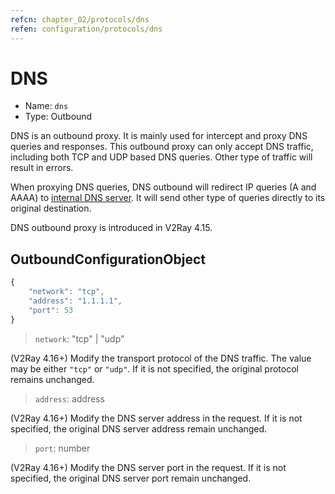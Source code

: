 ```yaml
---
refcn: chapter_02/protocols/dns
refen: configuration/protocols/dns
---
```


# DNS

* Name: `dns`
* Type: Outbound

DNS is an outbound proxy. It is mainly used for intercept and proxy DNS queries and responses. This outbound proxy can only accept DNS traffic, including both TCP and UDP based DNS queries. Other type of traffic will result in errors.

When proxying DNS queries, DNS outbound will redirect IP queries (A and AAAA) to [internal DNS server](../dns.md). It will send other type of queries directly to its original destination.

DNS outbound proxy is introduced in V2Ray 4.15.

## OutboundConfigurationObject

```javascript
{
    "network": "tcp",
    "address": "1.1.1.1",
    "port": 53
}
```

> `network`: "tcp" | "udp"

(V2Ray 4.16+) Modify the transport protocol of the DNS traffic. The value may be either `"tcp"` or `"udp"`. If it is not specified, the original protocol remains unchanged.

> `address`: address

(V2Ray 4.16+) Modify the DNS server address in the request. If it is not specified, the original DNS server address remain unchanged.

> `port`: number

(V2Ray 4.16+) Modify the DNS server port in the request. If it is not specified, the original DNS server port remain unchanged.